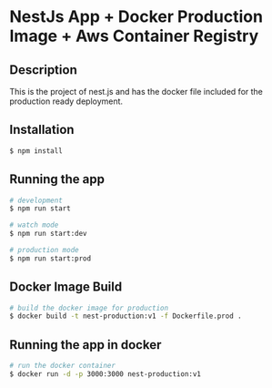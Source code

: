 # NestJs App + Docker Production Image + Aws Container Registry

## Description

This is the project of nest.js and has the docker file included for the production ready deployment.

## Installation

```bash
$ npm install
```

## Running the app

```bash
# development
$ npm run start

# watch mode
$ npm run start:dev

# production mode
$ npm run start:prod
```

## Docker Image Build

```bash
# build the docker image for production
$ docker build -t nest-production:v1 -f Dockerfile.prod .
```

## Running the app in docker

```bash
# run the docker container
$ docker run -d -p 3000:3000 nest-production:v1
```
